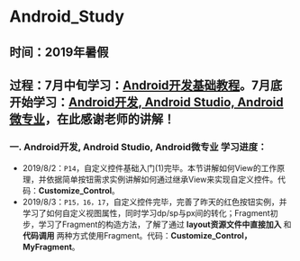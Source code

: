# Android_Study

## **时间**：2019年暑假

## **过程**：7月中旬学习：[Android开发基础教程](https://space.bilibili.com/137860026/)。7月底开始学习：[Android开发, Android Studio, Android微专业](https://www.bilibili.com/video/av50720825)，在此感谢老师的讲解！

### **一. Android开发, Android Studio, Android微专业 学习进度：**

* 2019/8/2：`P14`，自定义控件基础入门(1)完毕。本节讲解如何View的工作原理，并依据简单按钮需求实例讲解如何通过继承View来实现自定义控件。代码：**Customize_Control**。
* 2019/8/3：`P15，16，17`，自定义控件完毕，完善了昨天的红色按钮实例，并学习了如何自定义视图属性，同时学习dp/sp与px间的转化；Fragment初步，学习了Fragment的构造方法，了解了通过 **layout资源文件中直接加入** 和 **代码调用** 两种方式使用Fragment。代码：**Customize_Control，MyFragment**。
